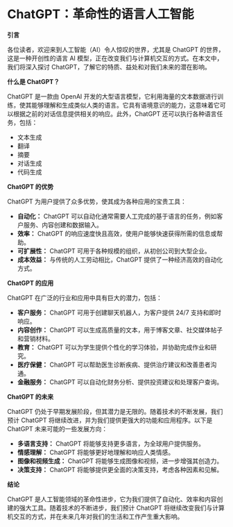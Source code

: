 # ChatGPT：革命性的语言人工智能

**引言**

各位读者，欢迎来到人工智能（AI）令人惊叹的世界，尤其是 ChatGPT 的世界，这是一种开创性的语言 AI 模型，正在改变我们与计算机交互的方式。在本文中，我们将深入探讨 ChatGPT，了解它的特质、益处和对我们未来的潜在影响。

**什么是 ChatGPT？**

ChatGPT 是一款由 OpenAI 开发的大型语言模型，它利用海量的文本数据进行训练，使其能够理解和生成类似人类的语言。它具有语境意识的能力，这意味着它可以根据之前的对话信息提供相关的响应。此外，ChatGPT 还可以执行各种语言任务，包括：

- 文本生成
- 翻译
- 摘要
- 对话生成
- 代码生成

**ChatGPT 的优势**

ChatGPT 为用户提供了众多优势，使其成为各种应用的宝贵工具：

- **自动化：** ChatGPT 可以自动化通常需要人工完成的基于语言的任务，例如客户服务、内容创建和数据输入。
- **效率：** ChatGPT 的响应速度快且高效，使用户能够快速获得所需的信息或帮助。
- **可扩展性：** ChatGPT 可用于各种规模的组织，从初创公司到大型企业。
- **成本效益：** 与传统的人工劳动相比，ChatGPT 提供了一种经济高效的自动化方式。

**ChatGPT 的应用**

ChatGPT 在广泛的行业和应用中具有巨大的潜力，包括：

- **客户服务：** ChatGPT 可用于创建聊天机器人，为客户提供 24/7 支持和即时响应。
- **内容创作：** ChatGPT 可以生成高质量的文本，用于博客文章、社交媒体帖子和营销材料。
- **教育：** ChatGPT 可以为学生提供个性化的学习体验，并协助完成作业和研究。
- **医疗保健：** ChatGPT 可以帮助医生诊断疾病、提供治疗建议和改善患者沟通。
- **金融服务：** ChatGPT 可以自动化财务分析、提供投资建议和处理客户查询。

**ChatGPT 的未来**

ChatGPT 仍处于早期发展阶段，但其潜力是无限的。随着技术的不断发展，我们预计 ChatGPT 将继续改进，并为我们提供更强大的功能和应用程序。以下是 ChatGPT 未来可能的一些发展方向：

- **多语言支持：** ChatGPT 将能够支持更多语言，为全球用户提供服务。
- **情感理解：** ChatGPT 将能够更好地理解和响应人类情感。
- **图像和视频生成：** ChatGPT 将能够生成图像和视频，进一步增强其创造力。
- **决策支持：** ChatGPT 将能够提供更全面的决策支持，考虑各种因素和见解。

**结论**

ChatGPT 是人工智能领域的革命性进步，它为我们提供了自动化、效率和内容创建的强大工具。随着技术的不断进步，我们预计 ChatGPT 将继续改变我们与计算机交互的方式，并在未来几年对我们的生活和工作产生重大影响。
